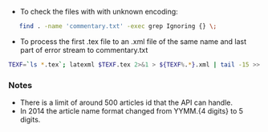* To check the files with with unknown encoding:
```bash
   find . -name 'commentary.txt' -exec grep Ignoring {} \; 
```
* To process the first .tex file to an .xml file of the same name and last part of error stream to commentary.txt
```bash
TEXF=`ls *.tex`; latexml $TEXF.tex 2>&1 > ${TEXF%.*}.xml | tail -15 >> commentary.txt
```

### Notes
* There is a limit of around 500 articles id that the API can handle.
* In 2014 the article name format changed from YYMM.{4 digits} to 5 digits.
